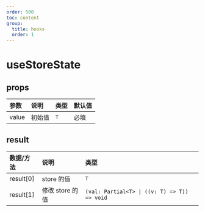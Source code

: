 ```yaml
---
order: 500
toc: content
group:
  title: hooks
  order: 1
---
```


# useStoreState

<code src="./demo/useStoreState.tsx"></code>

## props

| 参数  | 说明   | 类型 | 默认值 |
| :---- | :----- | :--- | :----- |
| value | 初始值 | `T`  | 必填   |

## result

| 数据/方法 | 说明            | 类型                                         |
| :-------- | :-------------- | :------------------------------------------- |
| result[0] | store 的值      | `T`                                          |
| result[1] | 修改 store 的值 | `(val: Partial<T> \| ((v: T) => T)) => void` |
